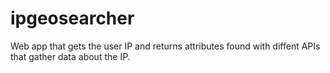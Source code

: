 ipgeosearcher
======

Web app that gets the user IP and returns attributes found with diffent APIs that
gather data about the IP. 